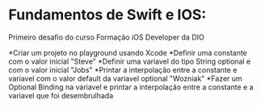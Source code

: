 # Fundamentos de Swift e IOS:
Primeiro desafio do curso Formação iOS Developer da DIO

*Criar um projeto no playground usando Xcode
*Definir uma constante com o valor inicial "Steve"
*Definir uma variavel do tipo String optional e com o valor inicial "Jobs"
*Printar a interpolação entre a constante e variavel com o valor default da variavel optional "Wozniak"
*Fazer um Optional Binding na variavel e printar a interpolação entre a constante e a variavel que foi desembrulhada
